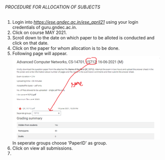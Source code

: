 ###### PROCEDURE FOR ALLOCATION OF SUBJECTS ###
1.  Login into *https://ese.gndec.ac.in/ese_april21* using your login credentials of guru.gndec.ac.in.
1. Click on course MAY 2021.
1. Scroll down to the date on which paper to be alloted is conducted and click on that date.
2. Click on the paper for whom allocation is to be done.
3. Following page will appear. ![alt text](https://github.com/shailjasharma15/information/blob/main/step1.PNG) In seperate groups choose 'PaperID' as group.
4. Click on view all submissions.
5. 
